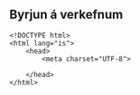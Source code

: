 ## Byrjun á verkefnum

```
<!DOCTYPE html>
<html lang="is">
    <head>
        <meta charset="UTF-8">
    
    </head>
</html>
```